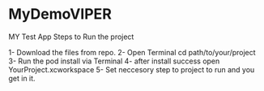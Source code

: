 # MyDemoVIPER

MY Test App
Steps to Run the project

1- Download the files from repo.
2- Open Terminal cd path/to/your/project
3- Run the pod install via Terminal
4- after install success open YourProject.xcworkspace
5- Set neccesory step to project to run and you get in it.
